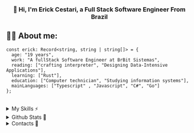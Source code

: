 <div align="center">
  <h3>
    👋 Hi, I'm Erick Cestari, a Full Stack Software Engineer From Brazil
  </h3>
</div>

## **🕵️‍♂️ About me:**
```TS
const erick: Record<string, string | string[]> = {
  age: "19 years",
  work: "A fullStack Software Engineer at BrBit Sistemas",
  reading: ["crafting interpreter", "Designing Data-Intensive Applications"],
  learning: ["Rust"],
  education: ["Computer technician", "Studying information systems"],
  mainLanguages: ["Typescript" , "Javascript", "C#", "Go"]
};
```
<br>
<details>
  <summary>My Skills ⚡</summary>
<div style="display: inline_block" align="center">
 <div style="display: inline_block" align="center">
  <br>
  <img align="center" alt="Erick-Typescript" height="40" width="40" src="https://skillicons.dev/icons?i=typescript"/>
  <img align="center" alt="Erick-Js" height="40" width="40" src="https://skillicons.dev/icons?i=javascript">
  <img align="center" alt="Erick-Go" height="40" width="40" src="https://skillicons.dev/icons?i=go">
  <img align="center" alt="Erick-Rust" height="40" width="40" src="https://skillicons.dev/icons?i=rust">
   <img align="center" alt="Erick-Rust" height="40" width="40" src="https://skillicons.dev/icons?i=python">
  <img align="center" alt="Erick-C#" height="40" width="40" src="https://skillicons.dev/icons?i=cs"/>
  <img align="center" alt="Erick-DotNet" height="40" width="40" src="https://skillicons.dev/icons?i=dotnet"/>
  <img align="center" alt="Erick-NextJs" height="40" width="40" src="https://skillicons.dev/icons?i=nextjs"/>
  <img align="center" alt="Erick-Redux" height="40" width="40" src="https://skillicons.dev/icons?i=redux"/>
  <img align="center" alt="Erick-ReactJs" height="40" width="40" src="https://skillicons.dev/icons?i=react"/>
  <img align="center" alt="Erick-Tailwind" height="40" width="40" src="https://skillicons.dev/icons?i=tailwind">
  <img align="center" alt="Erick-Sass/Scss" height="40" width="40" src="https://skillicons.dev/icons?i=sass">
  <img align="center" alt="Erick-ThreeJs" height="40" width="40" src="https://skillicons.dev/icons?i=threejs"/>
  <img align="center" alt="Erick-Git" height="40" width="40" src="https://skillicons.dev/icons?i=git">
  <img align="center" alt="Erick-Github" height="40" width="40" src="https://skillicons.dev/icons?i=github">
  <br><br>
  <img align="center" alt="Erick-NodeJs" height="40" width="40" src="https://skillicons.dev/icons?i=nodejs"/>
  <img align="center" alt="Erick-Express" height="40" width="40" src="https://skillicons.dev/icons?i=express"/>
  <img align="center" alt="Erick-Nest" height="40" width="40" src="https://skillicons.dev/icons?i=nest"/>
  <img align="center" alt="Erick-Vitest" height="40" width="40" src="https://skillicons.dev/icons?i=vitest" />
  <img align="center" alt="Erick-Prisma" height="40" width="40" src="https://skillicons.dev/icons?i=prisma"/>
  <img align="center" alt="Erick-Firebase" height="40" width="40" src="https://skillicons.dev/icons?i=firebase"/>
  <img align="center" alt="Erick-MySql" height="40" width="40" src="https://skillicons.dev/icons?i=mysql"/>
  <img align="center" alt="Erick-PostgreSql" height="40" width="40" src="https://skillicons.dev/icons?i=postgresql"/>
   <img align="center" alt="Erick-MongoDb" height="40" width="40" src="https://skillicons.dev/icons?i=mongodb"/>
  <img align="center" alt="Erick-Docker" height="40" width="40" src="https://skillicons.dev/icons?i=docker" />
  <img align="center" alt="Erick-Prometheus" height="40" width="40" src="https://skillicons.dev/icons?i=prometheus" />
  <img align="center" alt="Erick-GitLab" height="40" width="40"  src="https://skillicons.dev/icons?i=gitlab"/>
  <img align="center" alt="Erick-AWS" height="40" width="40" src="https://skillicons.dev/icons?i=aws"/>
  <img align="center" alt="Erick-Vercel" height="40" width="40" src="https://skillicons.dev/icons?i=vercel"/>
  <img align="center" alt="Erick-VisualStudioCode" height="40" width="40" src="https://skillicons.dev/icons?i=vscode"/>
   <img align="center" alt="Erick-VisualStudioCode" height="40" width="40" src="https://skillicons.dev/icons?i=linux"/>
 </div>
</div>
</details>

<details>
  <summary>Github Stats 🐲</summary>
<div align="center">
   <img align="center" src="https://simple-github-stats.vercel.app/?user=erickcestari&date=02/01/2020" />
</div>
  
  [^ This Github Stats is one of my projects!](https://github.com/erickcestari/SimpleGithubStats)
</details>

<details>
  <summary>Contacts 🔎</summary>
<div align="center"> 
  <a href = "mailto:erickcestari03@gmail.com"><img src="https://img.shields.io/badge/-Gmail-%23333?style=for-the-badge&logo=gmail&logoColor=white" target="_blank"></a>
  <a href="https://www.linkedin.com/in/erick-cestari/" target="_blank"><img src="https://img.shields.io/badge/-LinkedIn-%230077B5?style=for-the-badge&logo=linkedin&logoColor=white" target="_blank"></a> 
</div>
<br>
</details>
